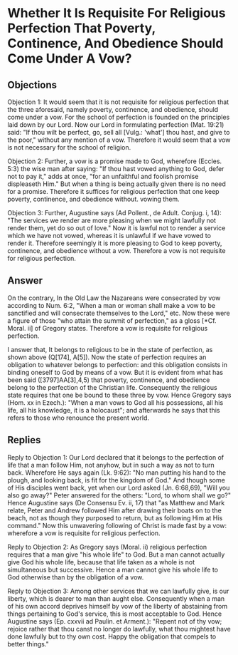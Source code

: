 # Whether It Is Requisite For Religious Perfection That Poverty, Continence, And Obedience Should Come Under A Vow?

## Objections

Objection 1: It would seem that it is not requisite for religious perfection that the three aforesaid, namely poverty, continence, and obedience, should come under a vow. For the school of perfection is founded on the principles laid down by our Lord. Now our Lord in formulating perfection (Mat. 19:21) said: "If thou wilt be perfect, go, sell all [Vulg.: 'what'] thou hast, and give to the poor," without any mention of a vow. Therefore it would seem that a vow is not necessary for the school of religion.

Objection 2: Further, a vow is a promise made to God, wherefore (Eccles. 5:3) the wise man after saying: "If thou hast vowed anything to God, defer not to pay it," adds at once, "for an unfaithful and foolish promise displeaseth Him." But when a thing is being actually given there is no need for a promise. Therefore it suffices for religious perfection that one keep poverty, continence, and obedience without. vowing them.

Objection 3: Further, Augustine says (Ad Pollent., de Adult. Conjug. i, 14): "The services we render are more pleasing when we might lawfully not render them, yet do so out of love." Now it is lawful not to render a service which we have not vowed, whereas it is unlawful if we have vowed to render it. Therefore seemingly it is more pleasing to God to keep poverty, continence, and obedience without a vow. Therefore a vow is not requisite for religious perfection.

## Answer

On the contrary, In the Old Law the Nazareans were consecrated by vow according to Num. 6:2, "When a man or woman shall make a vow to be sanctified and will consecrate themselves to the Lord," etc. Now these were a figure of those "who attain the summit of perfection," as a gloss [*Cf. Moral. ii] of Gregory states. Therefore a vow is requisite for religious perfection.

I answer that, It belongs to religious to be in the state of perfection, as shown above (Q[174], A[5]). Now the state of perfection requires an obligation to whatever belongs to perfection: and this obligation consists in binding oneself to God by means of a vow. But it is evident from what has been said ([3797]AA[3],4,5) that poverty, continence, and obedience belong to the perfection of the Christian life. Consequently the religious state requires that one be bound to these three by vow. Hence Gregory says (Hom. xx in Ezech.): "When a man vows to God all his possessions, all his life, all his knowledge, it is a holocaust"; and afterwards he says that this refers to those who renounce the present world.

## Replies

Reply to Objection 1: Our Lord declared that it belongs to the perfection of life that a man follow Him, not anyhow, but in such a way as not to turn back. Wherefore He says again (Lk. 9:62): "No man putting his hand to the plough, and looking back, is fit for the kingdom of God." And though some of His disciples went back, yet when our Lord asked (Jn. 6:68,69), "Will you also go away?" Peter answered for the others: "Lord, to whom shall we go?" Hence Augustine says (De Consensu Ev. ii, 17) that "as Matthew and Mark relate, Peter and Andrew followed Him after drawing their boats on to the beach, not as though they purposed to return, but as following Him at His command." Now this unwavering following of Christ is made fast by a vow: wherefore a vow is requisite for religious perfection.

Reply to Objection 2: As Gregory says (Moral. ii) religious perfection requires that a man give "his whole life" to God. But a man cannot actually give God his whole life, because that life taken as a whole is not simultaneous but successive. Hence a man cannot give his whole life to God otherwise than by the obligation of a vow.

Reply to Objection 3: Among other services that we can lawfully give, is our liberty, which is dearer to man than aught else. Consequently when a man of his own accord deprives himself by vow of the liberty of abstaining from things pertaining to God's service, this is most acceptable to God. Hence Augustine says (Ep. cxxvii ad Paulin. et Arment.): "Repent not of thy vow; rejoice rather that thou canst no longer do lawfully, what thou mightest have done lawfully but to thy own cost. Happy the obligation that compels to better things."